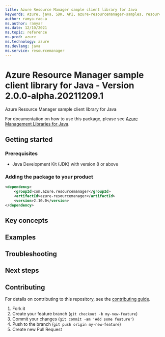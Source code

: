 ```yaml
---
title: Azure Resource Manager sample client library for Java
keywords: Azure, java, SDK, API, azure-resourcemanager-samples, resourcemanager
author: ramya-rao-a
ms.author: ramyar
ms.date: 12/10/2021
ms.topic: reference
ms.prod: azure
ms.technology: azure
ms.devlang: java
ms.service: resourcemanager
---
```

# Azure Resource Manager sample client library for Java - Version 2.0.0-alpha.20211209.1 


Azure Resource Manager sample client library for Java

For documentation on how to use this package, please see [Azure Management Libraries for Java](https://aka.ms/azsdk/java/mgmt).

## Getting started

### Prerequisites

- Java Development Kit (JDK) with version 8 or above

### Adding the package to your product

[//]: # ({x-version-update-start;com.azure.resourcemanager:azure-resourcemanager;current})
```xml
<dependency>
    <groupId>com.azure.resourcemanager</groupId>
    <artifactId>azure-resourcemanager</artifactId>
    <version>2.10.0</version>
</dependency>
```
[//]: # ({x-version-update-end})

## Key concepts

## Examples

## Troubleshooting

## Next steps

## Contributing

For details on contributing to this repository, see the [contributing guide](https://github.com/Azure/azure-sdk-for-java/blob/main/CONTRIBUTING.md).

1. Fork it
1. Create your feature branch (`git checkout -b my-new-feature`)
1. Commit your changes (`git commit -am 'Add some feature'`)
1. Push to the branch (`git push origin my-new-feature`)
1. Create new Pull Request

